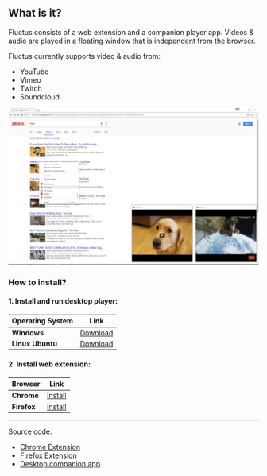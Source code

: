 ## What is it?

Fluctus consists of a web extension and a companion player app. Videos & audio are played in a floating window that is independent from the browser.

Fluctus currently supports video & audio from:
- YouTube
- Vimeo
- Twitch
- Soundcloud

![Chrome](context_menu.PNG "Example") 


### How to install?


#### 1. Install and run desktop player: 
   Operating System | Link
   --- | ---
   **Windows** | [Download](https://github.com/kivS/Fluctus/releases)
   **Linux Ubuntu** | [Download](https://github.com/kivS/Fluctus/releases)
   




#### 2. Install web extension:
  Browser | Link
   --- | ---
   **Chrome** | [Install](https://chrome.google.com/webstore/detail/fluctus/iadhmckmblfcoipnbjgphhmomfchpboa)
   **Firefox** | [Install](https://github.com/kivS/Fluctus/releases)



---



Source code:
- [Chrome Extension](https://github.com/kivS/fluctus-chrome-extension)
- [Firefox Extension](https://github.com/kivS/fluctus-firefox-extension)
- [Desktop companion app](https://github.com/kivS/Fluctus)


